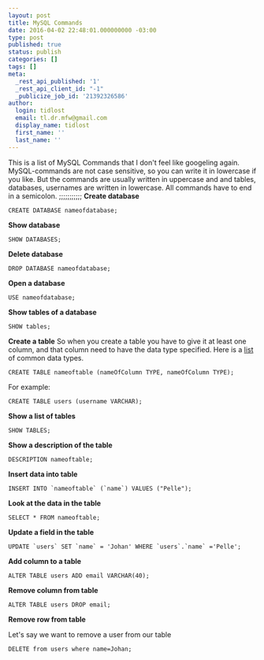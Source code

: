```yaml
---
layout: post
title: MySQL Commands
date: 2016-04-02 22:48:01.000000000 -03:00
type: post
published: true
status: publish
categories: []
tags: []
meta:
  _rest_api_published: '1'
  _rest_api_client_id: "-1"
  _publicize_job_id: '21392326586'
author:
  login: tidlost
  email: tl.dr.mfw@gmail.com
  display_name: tidlost
  first_name: ''
  last_name: ''
---
```


This is a list of MySQL Commands that I don't feel like googeling again.
MySQL-commands are not case sensitive, so you can write it in lowercase if you like. But the commands are usually written in uppercase and  and tables, databases, usernames are written in lowercase.
All commands have to end in a semicolon. ;;;;;;;;;;;
**Create database**

```mysql
CREATE DATABASE nameofdatabase;
```

**Show database**

```
SHOW DATABASES;
```
**Delete database**

```
DROP DATABASE nameofdatabase;
```

**Open a database**

```
USE nameofdatabase;
```

**Show tables of a database**

```
SHOW tables;
```

**Create a table**
So when you create a table you have to give it at least one column, and that column need to have the data type specified. Here is a [list](http://www.tutorialspoint.com/mysql/mysql-data-types.htm) of common data types.

```
CREATE TABLE nameoftable (nameOfColumn TYPE, nameOfColumn TYPE);
```

For example:

```
CREATE TABLE users (username VARCHAR);
```

**Show a list of tables**

```
SHOW TABLES;
```

**Show a description of the table**

```
DESCRIPTION nameoftable;
```

**Insert data into table**

```
INSERT INTO `nameoftable` (`name`) VALUES ("Pelle");
```

**Look at the data in the table**

```
SELECT * FROM nameoftable;
```

**Update a field in the table**

```
UPDATE `users` SET `name` = 'Johan' WHERE `users`.`name` ='Pelle';
```

**Add column to a table**

```
ALTER TABLE users ADD email VARCHAR(40);
```

**Remove column from table**

```
ALTER TABLE users DROP email;
```

**Remove row from table**

Let's say we want to remove a user from our table

```
DELETE from users where name=Johan;
```
